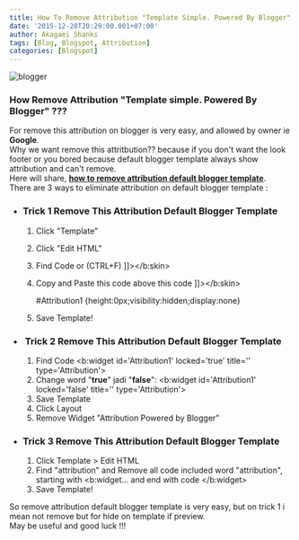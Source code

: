 ```yaml
---
title: How To Remove Attribution "Template Simple. Powered By Blogger" On Blogger
date: '2015-12-28T20:29:00.001+07:00'
author: Akagami Shanks
tags: [Blog, Blogspot, Attribution]
categories: [Blogspot]
---
```


![blogger](https://3.bp.blogspot.com/-NbzciKWsnQo/VoEx3FCRrsI/AAAAAAAACbc/LKv47NidUYs/s1600/Screenshot_20151228_195656.png)


### **How Remove Attribution "Template simple. Powered By Blogger" ???**

For remove this attribution on blogger is very easy, and allowed by owner ie **Google**.  
Why we want remove this attritbution?? because if you don't want the look footer or you bored because default blogger template always show attribution and can't remove.  
Here will share, [**how to remove attribution default blogger template**](https://arief-jr.blogspot.com/search/label/Attribution).  
There are 3 ways to eliminate attribution on default blogger template :  
  

* ### **Trick 1 Remove This Attribution Default Blogger Template**
    
    1.  Click "Template"
    2.  Click "Edit HTML"
    3.  Find Code or (CTRL+F) \]\]>&lt;/b:skin&gt; 
    4.  Copy and Paste this code above this code \]\]>&lt;/b:skin&gt;  
          
        #Attribution1 {height:0px;visibility:hidden;display:none} 
    5.  Save Template!
* ###  Trick 2 Remove This Attribution Default Blogger Template
    
    1.  Find Code <b:widget id='Attribution1' locked='true' title='' type='Attribution'> 
    2.  Change word "**true**" jadi "**false**": <b:widget id='Attribution1' locked='false' title='' type='Attribution'> 
    3.  Save Template
    4.  Click Layout
    5.  Remove Widget "Attribution Powered by Blogger" 
* ### Trick 3 Remove This Attribution Default Blogger Template
    
    1.  Click Template > Edit HTML
    2.  Find "attribution" and Remove all code included word "attribution", starting with <b:widget... and end with code &lt;/b:widget&gt;
    3.  Save Template!   

So remove attribution default blogger template is very easy, but on trick 1 i mean not remove but for hide on template if preview.  
May be useful and good luck !!!